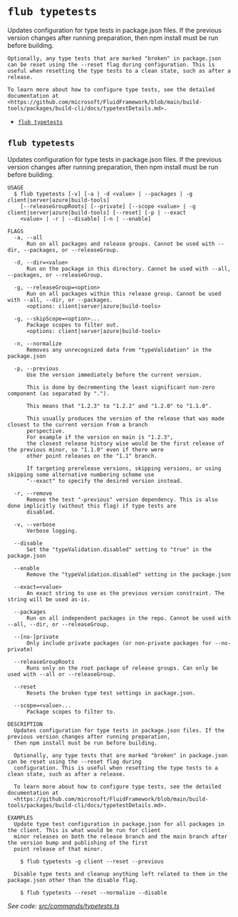 `flub typetests`
================

Updates configuration for type tests in package.json files. If the previous version changes after running preparation, then npm install must be run before building.

    Optionally, any type tests that are marked "broken" in package.json can be reset using the --reset flag during configuration. This is useful when resetting the type tests to a clean state, such as after a release.

    To learn more about how to configure type tests, see the detailed documentation at <https://github.com/microsoft/FluidFramework/blob/main/build-tools/packages/build-cli/docs/typetestDetails.md>.

* [`flub typetests`](#flub-typetests)

## `flub typetests`

Updates configuration for type tests in package.json files. If the previous version changes after running preparation, then npm install must be run before building.

```
USAGE
  $ flub typetests [-v] [-a | -d <value> | --packages | -g client|server|azure|build-tools]
    [--releaseGroupRoots] [--private] [--scope <value> | -g client|server|azure|build-tools] [--reset] [-p | --exact
    <value> | -r | --disable] [-n | --enable]

FLAGS
  -a, --all
      Run on all packages and release groups. Cannot be used with --dir, --packages, or --releaseGroup.

  -d, --dir=<value>
      Run on the package in this directory. Cannot be used with --all, --packages, or --releaseGroup.

  -g, --releaseGroup=<option>
      Run on all packages within this release group. Cannot be used with --all, --dir, or --packages.
      <options: client|server|azure|build-tools>

  -g, --skipScope=<option>...
      Package scopes to filter out.
      <options: client|server|azure|build-tools>

  -n, --normalize
      Removes any unrecognized data from "typeValidation" in the package.json

  -p, --previous
      Use the version immediately before the current version.

      This is done by decrementing the least significant non-zero component (as separated by ".").

      This means that "1.2.3" to "1.2.2" and "1.2.0" to "1.1.0".

      This usually produces the version of the release that was made closest to the current version from a branch
      perspective.
      For example if the version on main is "1.2.3",
      the closest release history wise would be the first release of the previous minor, so "1.1.0" even if there were
      other point releases on the "1.1" branch.

      If targeting prerelease versions, skipping versions, or using skipping some alternative numbering scheme use
      "--exact" to specify the desired version instead.

  -r, --remove
      Remove the test "-previous" version dependency. This is also done implicitly (without this flag) if type tests are
      disabled.

  -v, --verbose
      Verbose logging.

  --disable
      Set the "typeValidation.disabled" setting to "true" in the package.json

  --enable
      Remove the "typeValidation.disabled" setting in the package.json

  --exact=<value>
      An exact string to use as the previous version constraint. The string will be used as-is.

  --packages
      Run on all independent packages in the repo. Cannot be used with --all, --dir, or --releaseGroup.

  --[no-]private
      Only include private packages (or non-private packages for --no-private)

  --releaseGroupRoots
      Runs only on the root package of release groups. Can only be used with --all or --releaseGroup.

  --reset
      Resets the broken type test settings in package.json.

  --scope=<value>...
      Package scopes to filter to.

DESCRIPTION
  Updates configuration for type tests in package.json files. If the previous version changes after running preparation,
  then npm install must be run before building.

  Optionally, any type tests that are marked "broken" in package.json can be reset using the --reset flag during
  configuration. This is useful when resetting the type tests to a clean state, such as after a release.

  To learn more about how to configure type tests, see the detailed documentation at
  <https://github.com/microsoft/FluidFramework/blob/main/build-tools/packages/build-cli/docs/typetestDetails.md>.

EXAMPLES
  Update type test configuration in package.json for all packages in the client. This is what would be run for client
  minor releases on both the release branch and the main branch after the version bump and publishing of the first
  point release of that minor.

    $ flub typetests -g client --reset --previous

  Disable type tests and cleanup anything left related to them in the package.json other than the disable flag.

    $ flub typetests --reset --normalize --disable
```

_See code: [src/commands/typetests.ts](https://github.com/microsoft/FluidFramework/blob/main/build-tools/packages/build-cli/src/commands/typetests.ts)_
